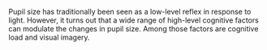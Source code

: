 Pupil size has traditionally been seen as a low-level reflex in response to light. However, it turns out that a wide range of high-level cognitive factors can modulate the changes in pupil size. Among those factors are cognitive load and visual imagery.